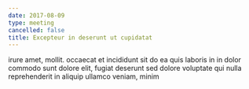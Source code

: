 ```yaml
---
date: 2017-08-09
type: meeting
cancelled: false
title: Excepteur in deserunt ut cupidatat
---
```

irure amet, mollit. occaecat et incididunt sit do ea quis laboris in in dolor commodo sunt dolore elit, fugiat deserunt sed dolore voluptate qui nulla reprehenderit in aliquip ullamco veniam, minim